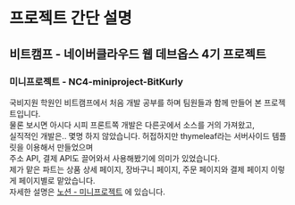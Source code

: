 # 프로젝트 간단 설명
## 비트캠프 - 네이버클라우드 웹 데브옵스 4기 프로젝트
### 미니프로젝트 - NC4-miniproject-BitKurly
국비지원 학원인 비트캠프에서 처음 개발 공부를 하며 팀원들과 함께 만들어 본 프로젝트입니다. <br>
물론 보시면 아시다 시피 프론트쪽 개발은 다른곳에서 소스를 거의 가져왔고, <br>
실직적인 개발은.. 몇명 하지 않았습니다. 허접하지만 thymeleaf라는 서버사이드 템플릿을 이용해서 만들었으며 <br>
주소 API, 결제 API도 끌어와서 사용해봤기에 의미가 있었습니다. <br>
제가 맡은 파트는 상품 상세 페이지, 장바구니 페이지, 주문 페이지와 결제 페이지 이렇게 페이지별로 맡았습니다. <br>
자세한 설명은 <a href="https://robspn.notion.site/BitKurly-6303dbcf5eae4b309698d5a4cb2371c0?pvs=4">노션 - 미니프로젝트</a> 에 있습니다.
